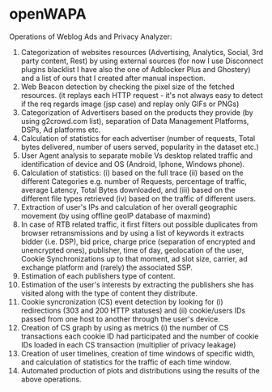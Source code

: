 # openWAPA

Operations of Weblog Ads and Privacy Analyzer:

1. Categorization of websites resources (Advertising, Analytics, Social, 3rd party content, Rest) by using external sources (for now I use Disconnect plugins blacklist I have 
also the one of Adblocker Plus and Ghostery) and a list of ours that I created after manual inspection.
2. Web Beacon detection by checking the pixel size of the fetched resources. (it replays each HTTP request - 
it's not always easy to detect if the req regards image (jsp case) and replay only GIFs or PNGs)
3. Categorization of Advertisers based on the products they provide (by using g2crowd.com list), separation 
of Data Management Platforms, DSPs, Ad platforms etc.
4. Calculation of statistics for each advertiser (number of requests, Total bytes delivered, number of users 
served, popularity in the dataset etc.) 
5. User Agent analysis to separate mobile Vs desktop related traffic and identification of device and OS (Android, Iphone, Windows phone).
6. Calculation of statistics: (i) based on the full trace (ii) based on the different Categories e.g. number of Requests, percentage of 
traffic, average Latency, Total Bytes downloaded, and (iii) based on the different file types retrieved (iv) based 
on the traffic of different users.
7. Extraction of user's IPs and calculation of her overall geographic movement (by using offline geoIP database of maxmind)
8. In case of RTB related traffic, it first filters out possible duplicates from browser retransmissions and by 
using a list of keywords it extracts bidder (i.e. DSP), bid price, charge price (separation of encrypted and unencrypted ones), 
publisher, time of day, geolocation of the user, Cookie Synchronizations up to that moment, ad slot size, carrier, ad exchange platform and (rarely) the associated SSP.
9. Estimation of each publishers type of content.
10. Estimation of the user's interests by extracting the publishers she has visited along with the type of 
content they distribute.
11. Cookie syncronization (CS) event detection by looking for (i) redirections (303 and 200 HTTP statuses) and (ii) cookie/users 
IDs passed from one host to another through the user's device.
12. Creation of CS graph by using as metrics (i) the number of CS transactions each cookie ID had participated and the number 
of cookie IDs loaded in each CS transaction (multiplier of privacy leakage) 
13. Creation of user timelines, creation of time windows of specific width, and calculation of statistics for the traffic of 
each time window.
14. Automated production of plots and distributions using the results of the above operations.
